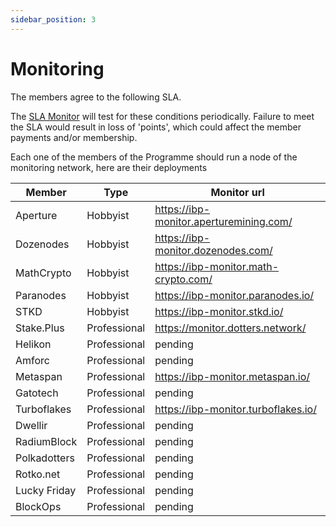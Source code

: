 ```yaml
---
sidebar_position: 3
---
```


# Monitoring

The members agree to the following SLA.

The [SLA Monitor](https://github.com/dotsama-ibp/dotsama-ibp/tree/main/monitor) will test for these conditions periodically. Failure to meet the SLA would result in loss of 'points', which could affect the member payments and/or membership.

Each one of the members of the Programme should run a node of the monitoring network, here are their deployments

| Member       | Type         | Monitor url                             |
| ------------ | ------------ | --------------------------------------- |
| Aperture     | Hobbyist     | https://ibp-monitor.aperturemining.com/ |
| Dozenodes    | Hobbyist     | https://ibp-monitor.dozenodes.com/      |
| MathCrypto   | Hobbyist     | https://ibp-monitor.math-crypto.com/    |
| Paranodes    | Hobbyist     | https://ibp-monitor.paranodes.io/       |
| STKD         | Hobbyist     | https://ibp-monitor.stkd.io/            |
| Stake.Plus   | Professional | https://monitor.dotters.network/        |
| Helikon      | Professional | pending                                 |
| Amforc       | Professional | pending                                 |
| Metaspan     | Professional | https://ibp-monitor.metaspan.io/        |
| Gatotech     | Professional | pending                                 |
| Turboflakes  | Professional | https://ibp-monitor.turboflakes.io/     |
| Dwellir      | Professional | pending                                 |
| RadiumBlock  | Professional | pending                                 |
| Polkadotters | Professional | pending                                 |
| Rotko.net    | Professional | pending                                 |
| Lucky Friday | Professional | pending                                 |
| BlockOps     | Professional | pending                                 |
